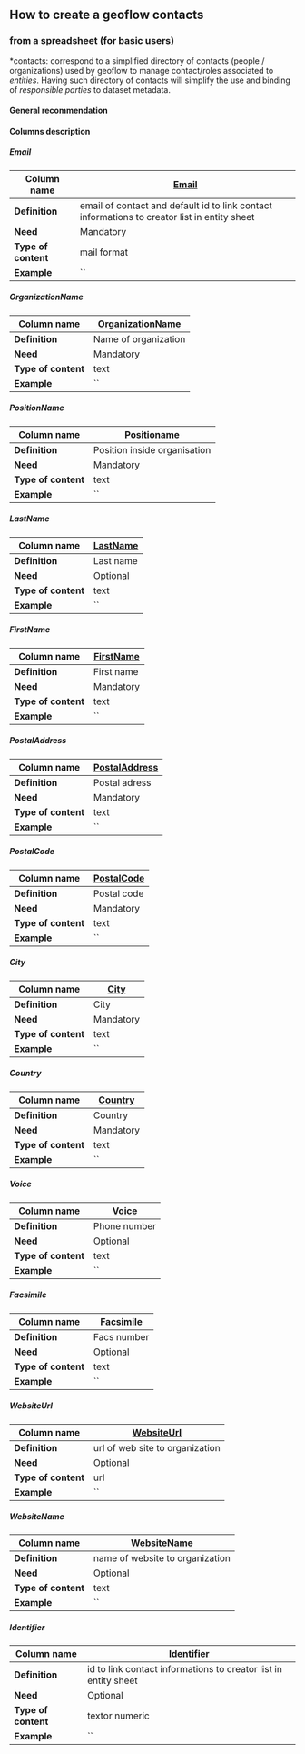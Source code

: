 ## **How to create a geoflow contacts**
### from a spreadsheet (for basic users)
*contacts: correspond to a simplified directory of contacts (people / organizations) used by geoflow to manage contact/roles associated to *entities*. Having such directory of contacts will simplify the use and binding of *responsible parties* to dataset metadata.
#### General recommendation


#### Columns description

##### Email

| **Column name**              | <u>Email</u> |
| ---------------------------- | ----------------------- |
| **Definition**               |email of contact and default id to link contact informations to creator list in entity sheet |
| **Need**                     |Mandatory                |
| **Type of content** 		   |mail format				 |
| **Example**                 |``     					 |

##### OrganizationName

| **Column name**              | <u>OrganizationName</u> |
| ---------------------------- | ----------------------- |
| **Definition**               |Name of organization				 |
| **Need**                     |Mandatory            |
| **Type of content** 		   |text  					 |
| **Example**                 |``     					 |

##### PositionName

| **Column name**              | <u>Positioname</u> |
| ---------------------------- | ----------------------- |
| **Definition**               |Position inside organisation				 |
| **Need**                     |Mandatory               |
| **Type of content** 		   |text  					 |
| **Example**                 |``     					 |

##### LastName

| **Column name**              | <u>LastName</u> |
| ---------------------------- | ----------------------- |
| **Definition**               | Last name						 |
| **Need**                     |Optional                |
| **Type of content** 		   |text  					 |
| **Example**                 |``     					 |

##### FirstName

| **Column name**              | <u>FirstName</u> |
| ---------------------------- | ----------------------- |
| **Definition**               |First name 						 |
| **Need**                     |Mandatory                |
| **Type of content** 		   |text  					 |
| **Example**                 |``     					 |

##### PostalAddress

| **Column name**              | <u>PostalAddress</u> |
| ---------------------------- | ----------------------- |
| **Definition**               |Postal adress 						 |
| **Need**                     |Mandatory                |
| **Type of content** 		   |text  					 |
| **Example**                 |``     					 |

##### PostalCode

| **Column name**              | <u>PostalCode</u> |
| ---------------------------- | ----------------------- |
| **Definition**               |Postal code 						 |
| **Need**                     |Mandatory                |
| **Type of content** 		   |text  					 |
| **Example**                 |``     					 |

##### City

| **Column name**              | <u>City</u> |
| ---------------------------- | ----------------------- |
| **Definition**               |City 						 |
| **Need**                     |Mandatory                |
| **Type of content** 		   |text  					 |
| **Example**                 |``     					 |

##### Country

| **Column name**              | <u>Country</u> |
| ---------------------------- | ----------------------- |
| **Definition**               |Country 						 |
| **Need**                     |Mandatory                |
| **Type of content** 		   |text  					 |
| **Example**                 |``     					 |

##### Voice

| **Column name**              | <u>Voice</u> |
| ---------------------------- | ----------------------- |
| **Definition**               |Phone number 						 |
| **Need**                     |Optional            |
| **Type of content** 		   |text  					 |
| **Example**                 |``     					 |


##### Facsimile

| **Column name**              | <u>Facsimile</u> |
| ---------------------------- | ----------------------- |
| **Definition**               |Facs number 						 |
| **Need**                     |Optional             |
| **Type of content** 		   |text  					 |
| **Example**                 |``     					 |


##### WebsiteUrl

| **Column name**              | <u>WebsiteUrl</u> |
| ---------------------------- | ----------------------- |
| **Definition**               | url of web site to organization						 |
| **Need**                     |Optional                |
| **Type of content** 		   |url				 |
| **Example**                 |``     					 |

##### WebsiteName

| **Column name**              | <u>WebsiteName</u> |
| ---------------------------- | ----------------------- |
| **Definition**               | name of website to organization						 |
| **Need**                     |Optional         |
| **Type of content** 		   |text  					 |
| **Example**                 |``     					 |

##### Identifier

| **Column name**              | <u>Identifier</u> |
| ---------------------------- | ----------------------- |
| **Definition**               |id to link contact informations to creator list in entity sheet   						 |
| **Need**                     |Optional                |
| **Type of content** 		   |textor numeric  					 |
| **Example**                 |``     					 |
